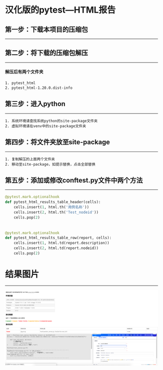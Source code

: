 # 汉化版的pytest—HTML报告


## 第一步：下载本项目的压缩包
---
## 第二步：将下载的压缩包解压
---
#### 解压后有两个文件夹

	1. pytest_html
	2. pytest_html-1.20.0.dist-info

## 第三步：进入python
---
	1. 系统环境请查找系统python的site-package文件夹
	2. 虚拟环境请在venv中的site-package文件夹



## 第四步：将文件夹放至site-package
---
	1. 复制解压的上面两个文件夹
	2. 移动至site-package，如提示替换，点击全部替换

## 第五步：添加或修改conftest.py文件中两个方法
---
```python
@pytest.mark.optionalhook
def pytest_html_results_table_header(cells):
	cells.insert(1, html.th('用例名称'))
	cells.insert(2, html.th('Test_nodeid'))
	cells.pop(2)


@pytest.mark.optionalhook
def pytest_html_results_table_row(report, cells):
	cells.insert(1, html.td(report.description))
	cells.insert(2, html.td(report.nodeid))
	cells.pop(2)
```

# 结果图片
---
 ![image](images/demo.png)
